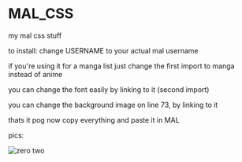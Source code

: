 # MAL_CSS
my mal css stuff


to install: change USERNAME to your actual mal username

if you're using it for a manga list just change the first import to manga instead of anime

you can change the font easily by linking to it (second import)

you can change the background image on line 73, by linking to it

thats it pog now copy everything and paste it in MAL


pics:


![zero two](https://i.imgur.com/HpXbeDl.png)
